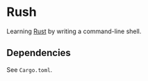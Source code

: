 # Rush
Learning [Rust][rust] by writing a command-line shell.


## Dependencies
See `Cargo.toml`.


[rust]: https://www.rust-lang.org/
